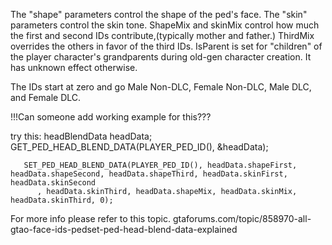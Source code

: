 The "shape" parameters control the shape of the ped's face. The "skin" parameters control the skin tone. ShapeMix and skinMix control how much the first and second IDs contribute,(typically mother and father.) ThirdMix overrides the others in favor of the third IDs. IsParent is set for "children" of the player character's grandparents during old-gen character creation. It has unknown effect otherwise.

The IDs start at zero and go Male Non-DLC, Female Non-DLC, Male DLC, and Female DLC.

!!!Can someone add working example for this???

try this:
       headBlendData headData;
       GET_PED_HEAD_BLEND_DATA(PLAYER_PED_ID(), &headData);

       SET_PED_HEAD_BLEND_DATA(PLAYER_PED_ID(), headData.shapeFirst, headData.shapeSecond, headData.shapeThird, headData.skinFirst, headData.skinSecond
          , headData.skinThird, headData.shapeMix, headData.skinMix, headData.skinThird, 0);


For more info please refer to this topic. 
gtaforums.com/topic/858970-all-gtao-face-ids-pedset-ped-head-blend-data-explained